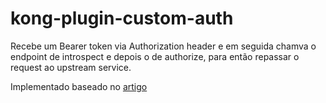 # kong-plugin-custom-auth

Recebe um Bearer token via Authorization header e em seguida chamva o endpoint de introspect e depois o de authorize, para então repassar o request ao upstream service.

Implementado baseado no [artigo](https://konghq.com/blog/custom-authentication-and-authorization-framework-with-kong/)
